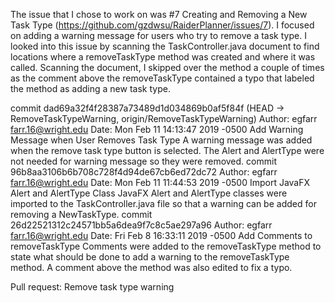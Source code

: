 The issue that I chose to work on was #7 Creating and Removing a New Task Type (https://github.com/gzdwsu/RaiderPlanner/issues/7). I focused on adding a warning message for users who try to remove a task type. I looked into this issue by scanning the TaskController.java document to find locations where a removeTaskType method was created and where it was called. Scanning the document, I skipped over the method a couple of times as the comment above the removeTaskType contained a typo that labeled the method as adding a new task type.

commit dad69a32f4f28387a73489d1d034869b0af5f84f (HEAD -> RemoveTaskTypeWarning,
origin/RemoveTaskTypeWarning)
Author: egfarr <farr.16@wright.edu>
Date:   Mon Feb 11 14:13:47 2019 -0500
    Add Warning Message when User Removes Task Type
    A warning message was added when the remove task type button is
    selected. The Alert and AlertType were not needed for warning message so
    they were removed.
commit 96b8aa3106b6b708c728f4d94de67cb6ed72dc72
Author: egfarr <farr.16@wright.edu>
Date:   Mon Feb 11 11:44:53 2019 -0500
    Import JavaFX Alert and AlertType Class
    JavaFX Alert and AlertType classes were imported to the
    TaskController.java file so that a warning can be added for removing a
    NewTaskType.
commit 26d22521312c24571bb5a6dea9f7c8c5ae297a96
Author: egfarr <farr.16@wright.edu>
Date:   Fri Feb 8 16:33:11 2019 -0500
    Add Comments to removeTaskType
    Comments were added to the removeTaskType method to state what should be done to
    add a warning to the removeTaskType method. A comment above the method
    was also edited to fix a typo.


Pull request: Remove task type warning
